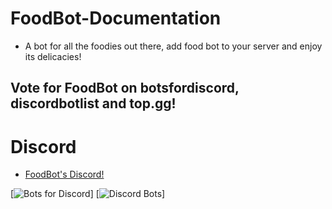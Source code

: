 # FoodBot-Documentation
  * A bot for all the foodies out there, add food bot to your server and enjoy its delicacies!
## Vote for FoodBot on botsfordiscord, discordbotlist and top.gg!

# Discord
  * [FoodBot's Discord!](https://discord.com/invite/JZzKbzW)

[![Bots for Discord](https://botsfordiscord.com/api/bot/730899590869680228/widget)] [![Discord Bots](https://top.gg/api/widget/730899590869680228.svg)]
